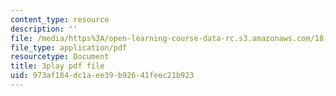 ```yaml
---
content_type: resource
description: ''
file: /media/https%3A/open-learning-course-data-rc.s3.amazonaws.com/18-086-mathematical-methods-for-engineers-ii-spring-2006/973af184dc1aee39b92641feec21b923_LtNVodIs1dI.pdf
file_type: application/pdf
resourcetype: Document
title: 3play pdf file
uid: 973af184-dc1a-ee39-b926-41feec21b923
---
```

